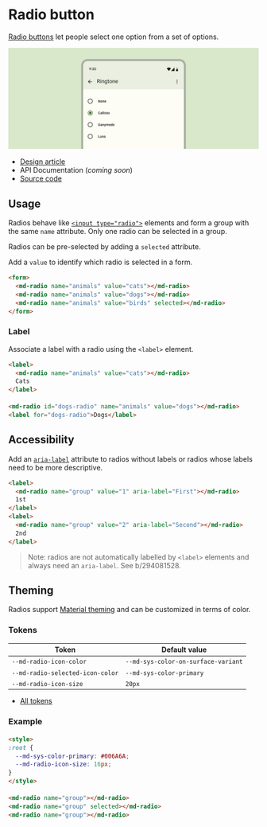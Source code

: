 <!-- catalog-only-start --><!-- ---
name: Radio
dirname: radio
ssrOnly: true
-----><!-- catalog-only-end -->

<catalog-component-header image-align="start">
<catalog-component-header-title slot="title">

# Radio button

<!--*
# Document freshness: For more information, see go/fresh-source.
freshness: { owner: 'lizmitchell' reviewed: '2023-08-01' }
tag: 'docType:reference'
*-->

<!-- github-only-start -->

<!-- go/md-radio -->

<!-- [TOC] -->

<!-- github-only-end -->

[Radio buttons](https://m3.material.io/components/radio-button)<!-- {.external} --> let
people select one option from a set of options.

</catalog-component-header-title>

<img
    class="hero"
    src="images/radio/hero.png"
    alt="A list of items with radio buttons and one selected."
    title="Radio buttons">

</catalog-component-header>

*   [Design article](https://m3.material.io/components/radio-button) <!-- {.external} -->
*   API Documentation (*coming soon*)
*   [Source code](https://github.com/material-components/material-web/tree/main/radio)
    <!-- {.external} -->

<!-- catalog-only-start -->

<!--

## Interactive Demo

{% playgroundexample dirname=dirname %}

-->

<!-- catalog-only-end -->

## Usage

Radios behave like
[`<input type="radio">`](https://developer.mozilla.org/en-US/docs/Web/HTML/Element/input/radio)<!-- {.external} -->
elements and form a group with the same `name` attribute. Only one radio can be
selected in a group.

Radios can be pre-selected by adding a `selected` attribute.

Add a `value` to identify which radio is selected in a form.

<!-- no-catalog-start -->
<!-- TODO: add image -->
<!-- no-catalog-end -->
<!-- catalog-only-start -->

<!--

<div class="figure-wrapper">
  <figure
      style="justify-content:center;"
      aria-label="">
    TODO: update figure
  </figure>
</div>

-->

<!-- catalog-only-end -->

```html
<form>
  <md-radio name="animals" value="cats"></md-radio>
  <md-radio name="animals" value="dogs"></md-radio>
  <md-radio name="animals" value="birds" selected></md-radio>
</form>
```

### Label

Associate a label with a radio using the `<label>` element.

<!-- no-catalog-start -->
<!-- TODO: add image -->
<!-- no-catalog-end -->
<!-- catalog-only-start -->

<!--

<div class="figure-wrapper">
  <figure
      style="justify-content:center;"
      aria-label="">
    TODO: update figure
  </figure>
</div>

-->

<!-- catalog-only-end -->

```html
<label>
  <md-radio name="animals" value="cats"></md-radio>
  Cats
</label>

<md-radio id="dogs-radio" name="animals" value="dogs"></md-radio>
<label for="dogs-radio">Dogs</label>
```

## Accessibility

Add an
[`aria-label`](https://developer.mozilla.org/en-US/docs/Web/Accessibility/ARIA/Attributes/aria-label)<!-- {.external} -->
attribute to radios without labels or radios whose labels need to be more
descriptive.

```html
<label>
  <md-radio name="group" value="1" aria-label="First"></md-radio>
  1st
</label>
<label>
  <md-radio name="group" value="2" aria-label="Second"></md-radio>
  2nd
</label>
```

> Note: radios are not automatically labelled by `<label>` elements and always
> need an `aria-label`. See b/294081528.

## Theming

Radios support [Material theming](../theming.md) and can be customized in terms
of color.

### Tokens

Token                            | Default value
-------------------------------- | -----------------------------------
`--md-radio-icon-color`          | `--md-sys-color-on-surface-variant`
`--md-radio-selected-icon-color` | `--md-sys-color-primary`
`--md-radio-icon-size`           | `20px`

*   [All tokens](https://github.com/material-components/material-web/blob/main/tokens/_md-comp-radio.scss)
    <!-- {.external} -->

### Example

<!-- no-catalog-start -->
<!-- TODO: add image -->
<!-- no-catalog-end -->
<!-- catalog-only-start -->

<!--

<div class="figure-wrapper">
  <figure
      style="justify-content:center;"
      aria-label="">
    TODO: update figure
  </figure>
</div>

-->

<!-- catalog-only-end -->

```html
<style>
:root {
  --md-sys-color-primary: #006A6A;
  --md-radio-icon-size: 16px;
}
</style>

<md-radio name="group"></md-radio>
<md-radio name="group" selected></md-radio>
<md-radio name="group"></md-radio>
```
